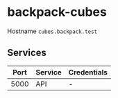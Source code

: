 # backpack-cubes

Hostname `cubes.backpack.test`

## Services

| Port | Service | Credentials
| ---- | ------- | -----------
| 5000 | API | -
